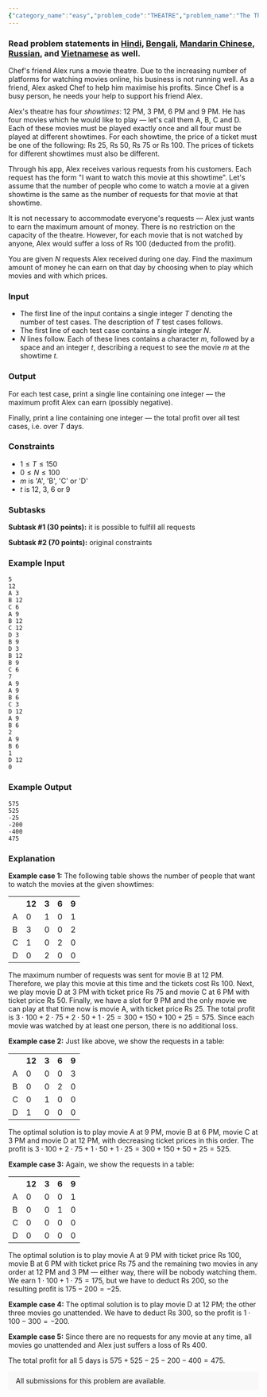 ```yaml
---
{"category_name":"easy","problem_code":"THEATRE","problem_name":"The Theatre Problem","problemComponents":{"constraints":"","constraintsState":false,"subtasks":"","subtasksState":false,"inputFormat":"","inputFormatState":false,"outputFormat":"","outputFormatState":false,"sampleTestCases":{"0":{"id":1,"input":"5\r\n12\r\nA 3\r\nB 12\r\nC 6\r\nA 9\r\nB 12\r\nC 12\r\nD 3\r\nB 9\r\nD 3\r\nB 12\r\nB 9\r\nC 6\r\n7\r\nA 9\r\nA 9\r\nB 6\r\nC 3\r\nD 12\r\nA 9\r\nB 6\r\n2\r\nA 9\r\nB 6\r\n1\r\nD 12\r\n0","output":"575\r\n525\r\n-25 \r\n-200 \r\n-400\r\n475","explanation":"**Example case 1:** The following table shows the number of people that want to watch the movies at the given showtimes:\r\n\r\n\u003Ctable\u003E\r\n\u003Ctr\u003E\r\n\u003Cth\u003E     \u003C/th\u003E\r\n\u003Cth\u003E 12 \u003C/th\u003E\r\n\u003Cth\u003E 3 \u003C/th\u003E\r\n\u003Cth\u003E 6 \u003C/th\u003E\r\n\u003Cth\u003E 9 \u003C/th\u003E\r\n\u003C/tr\u003E\r\n\u003Ctr\u003E\r\n\u003Ctd\u003E  A  \u003C/td\u003E\r\n\u003Ctd\u003E 0 \u003C/td\u003E\r\n\u003Ctd\u003E 1 \u003C/td\u003E\r\n\u003Ctd\u003E 0 \u003C/td\u003E\r\n\u003Ctd\u003E1\u003C/td\u003E\r\n\u003C/tr\u003E\r\n\u003Ctr\u003E\r\n\u003Ctd\u003E  B  \u003C/td\u003E\r\n\u003Ctd\u003E 3 \u003C/td\u003E\r\n\u003Ctd\u003E 0 \u003C/td\u003E\r\n\u003Ctd\u003E 0 \u003C/td\u003E\r\n\u003Ctd\u003E 2 \u003C/td\u003E\r\n\u003C/tr\u003E\r\n\u003Ctr\u003E\r\n\u003Ctd\u003E  C  \u003C/td\u003E\r\n\u003Ctd\u003E 1 \u003C/td\u003E\r\n\u003Ctd\u003E 0 \u003C/td\u003E\r\n\u003Ctd\u003E 2 \u003C/td\u003E\r\n\u003Ctd\u003E 0 \u003C/td\u003E\r\n\u003C/tr\u003E\r\n\u003Ctr\u003E\r\n\u003Ctd\u003E  D  \u003C/td\u003E\r\n\u003Ctd\u003E 0 \u003C/td\u003E\r\n\u003Ctd\u003E 2 \u003C/td\u003E\r\n\u003Ctd\u003E 0 \u003C/td\u003E\r\n\u003Ctd\u003E 0 \u003C/td\u003E\r\n\u003C/tr\u003E\r\n\u003C/table\u003E\r\n\r\nThe maximum number of requests was sent for movie B at 12 PM. Therefore, we play this movie at this time and the tickets cost Rs 100. Next, we play movie D at 3 PM with ticket price Rs 75 and movie C at 6 PM with ticket price Rs 50. Finally, we have a slot for 9 PM and the only movie we can play at that time now is movie A, with ticket price Rs 25. The total profit is $3 \\cdot 100 + 2 \\cdot 75 + 2 \\cdot 50 + 1 \\cdot 25 = 300 + 150 + 100 + 25 = 575$. Since each movie was watched by at least one person, there is no additional loss.\r\n\r\n**Example case 2:** Just like above, we show the requests in a table:\r\n\r\n\u003Ctable\u003E\r\n\u003Ctr\u003E\r\n\u003Cth\u003E     \u003C/th\u003E\r\n\u003Cth\u003E 12 \u003C/th\u003E\r\n\u003Cth\u003E 3 \u003C/th\u003E\r\n\u003Cth\u003E 6 \u003C/th\u003E\r\n\u003Cth\u003E 9 \u003C/th\u003E\r\n\u003C/tr\u003E\r\n\u003Ctr\u003E\r\n\u003Ctd\u003E  A  \u003C/td\u003E\r\n\u003Ctd\u003E 0 \u003C/td\u003E\r\n\u003Ctd\u003E 0 \u003C/td\u003E\r\n\u003Ctd\u003E 0 \u003C/td\u003E\r\n\u003Ctd\u003E3\u003C/td\u003E\r\n\u003C/tr\u003E\r\n\u003Ctr\u003E\r\n\u003Ctd\u003E  B  \u003C/td\u003E\r\n\u003Ctd\u003E 0 \u003C/td\u003E\r\n\u003Ctd\u003E 0 \u003C/td\u003E\r\n\u003Ctd\u003E 2 \u003C/td\u003E\r\n\u003Ctd\u003E 0 \u003C/td\u003E\r\n\u003C/tr\u003E\r\n\u003Ctr\u003E\r\n\u003Ctd\u003E  C  \u003C/td\u003E\r\n\u003Ctd\u003E 0 \u003C/td\u003E\r\n\u003Ctd\u003E 1 \u003C/td\u003E\r\n\u003Ctd\u003E 0 \u003C/td\u003E\r\n\u003Ctd\u003E 0 \u003C/td\u003E\r\n\u003C/tr\u003E\r\n\u003Ctr\u003E\r\n\u003Ctd\u003E  D  \u003C/td\u003E\r\n\u003Ctd\u003E 1 \u003C/td\u003E\r\n\u003Ctd\u003E 0 \u003C/td\u003E\r\n\u003Ctd\u003E 0 \u003C/td\u003E\r\n\u003Ctd\u003E 0 \u003C/td\u003E\r\n\u003C/tr\u003E\r\n\u003C/table\u003E\r\n\r\nThe optimal solution is to play movie A at 9 PM, movie B at 6 PM, movie C at 3 PM and movie D at 12 PM, with decreasing ticket prices in this order. The profit is $3 \\cdot 100 + 2 \\cdot 75 + 1 \\cdot 50 + 1 \\cdot 25 = 300+150+50+25 = 525$.\r\n\r\n**Example case 3:** Again, we show the requests in a table:\r\n\r\n\u003Ctable\u003E\r\n\u003Ctr\u003E\r\n\u003Cth\u003E     \u003C/th\u003E\r\n\u003Cth\u003E 12 \u003C/th\u003E\r\n\u003Cth\u003E 3 \u003C/th\u003E\r\n\u003Cth\u003E 6 \u003C/th\u003E\r\n\u003Cth\u003E 9 \u003C/th\u003E\r\n\u003C/tr\u003E\r\n\u003Ctr\u003E\r\n\u003Ctd\u003E  A  \u003C/td\u003E\r\n\u003Ctd\u003E 0 \u003C/td\u003E\r\n\u003Ctd\u003E 0 \u003C/td\u003E\r\n\u003Ctd\u003E 0 \u003C/td\u003E\r\n\u003Ctd\u003E1\u003C/td\u003E\r\n\u003C/tr\u003E\r\n\u003Ctr\u003E\r\n\u003Ctd\u003E  B  \u003C/td\u003E\r\n\u003Ctd\u003E 0 \u003C/td\u003E\r\n\u003Ctd\u003E 0 \u003C/td\u003E\r\n\u003Ctd\u003E 1 \u003C/td\u003E\r\n\u003Ctd\u003E 0 \u003C/td\u003E\r\n\u003C/tr\u003E\r\n\u003Ctr\u003E\r\n\u003Ctd\u003E  C  \u003C/td\u003E\r\n\u003Ctd\u003E 0 \u003C/td\u003E\r\n\u003Ctd\u003E 0 \u003C/td\u003E\r\n\u003Ctd\u003E 0 \u003C/td\u003E\r\n\u003Ctd\u003E 0 \u003C/td\u003E\r\n\u003C/tr\u003E\r\n\u003Ctr\u003E\r\n\u003Ctd\u003E  D  \u003C/td\u003E\r\n\u003Ctd\u003E 0 \u003C/td\u003E\r\n\u003Ctd\u003E 0 \u003C/td\u003E\r\n\u003Ctd\u003E 0 \u003C/td\u003E\r\n\u003Ctd\u003E 0 \u003C/td\u003E\r\n\u003C/tr\u003E\r\n\u003C/table\u003E\r\n\r\nThe optimal solution is to play movie A at 9 PM with ticket price Rs 100, movie B at 6 PM with ticket price Rs 75 and the remaining two movies in any order at 12 PM and 3 PM ? either way, there will be nobody watching them. We earn $1 \\cdot 100 + 1 \\cdot 75 = 175$, but we have to deduct Rs 200, so the resulting profit is $175 - 200 = -25$.\r\n\r\n**Example case 4:** The optimal solution is to play movie D at 12 PM; the other three movies go unattended. We have to deduct Rs 300, so the profit is $1 \\cdot 100 - 300 = -200$.\r\n\r\n**Example case 5:** Since there are no requests for any movie at any time, all movies go unattended and Alex just suffers a loss of Rs 400.\r\n\r\nThe total profit for all 5 days is $575+525-25-200-400 = 475$.","isDeleted":false}}},"video_editorial_url":"","languages_supported":{"0":"CPP14","1":"C","2":"JAVA","3":"PYTH 3.6","4":"PYTH","5":"PYP3","6":"CS2","7":"ADA","8":"PYPY","9":"TEXT","10":"PAS fpc","11":"NODEJS","12":"RUBY","13":"PHP","14":"GO","15":"HASK","16":"TCL","17":"PERL","18":"SCALA","19":"LUA","20":"kotlin","21":"BASH","22":"JS","23":"LISP sbcl","24":"rust","25":"PAS gpc","26":"BF","27":"CLOJ","28":"R","29":"D","30":"CAML","31":"FORT","32":"ASM","33":"swift","34":"FS","35":"WSPC","36":"LISP clisp","37":"SQL","38":"SCM guile","39":"PERL6","40":"ERL","41":"CLPS","42":"ICK","43":"NICE","44":"PRLG","45":"ICON","46":"COB","47":"SCM chicken","48":"PIKE","49":"SCM qobi","50":"ST","51":"NEM"},"max_timelimit":1,"source_sizelimit":50000,"problem_author":"kushalgoel","problem_tester":null,"date_added":"20-01-2020","tags":{"0":"brute","1":"feb20","2":"greedy","3":"kushalgoel","4":"simple","5":"tmwilliamlin"},"problem_difficulty_level":"Simple","best_tag":"Brute Force","editorial_url":"https://discuss.codechef.com/problems/THEATRE","time":{"view_start_date":1581931802,"submit_start_date":1581931802,"visible_start_date":1581931802,"end_date":1735669800},"is_direct_submittable":false,"problemDiscussURL":"https://discuss.codechef.com/search?q=THEATRE","is_proctored":false,"visitedContests":{},"layout":"problem"}
---
```

### Read problem statements in [Hindi](https://www.codechef.com/download/translated/FEB20/hindi/THEATRE.pdf), [Bengali](https://www.codechef.com/download/translated/FEB20/bengali/THEATRE.pdf), [Mandarin Chinese](https://www.codechef.com/download/translated/FEB20/mandarin/THEATRE.pdf), [Russian](https://www.codechef.com/download/translated/FEB20/russian/THEATRE.pdf), and [Vietnamese](https://www.codechef.com/download/translated/FEB20/vietnamese/THEATRE.pdf) as well.

Chef's friend Alex runs a movie theatre. Due to the increasing number of platforms for watching movies online, his business is not running well. As a friend, Alex asked Chef to help him maximise his profits. Since Chef is a busy person, he needs your help to support his friend Alex.  

Alex's theatre has four *showtimes*: 12 PM, 3 PM, 6 PM and 9 PM. He has four movies which he would like to play ― let's call them A, B, C and D. Each of these movies must be played exactly once and all four must be played at different showtimes. For each showtime, the price of a ticket must be one of the following: Rs 25, Rs 50, Rs 75 or Rs 100. The prices of tickets for different showtimes must also be different.

Through his app, Alex receives various requests from his customers. Each request has the form "I want to watch this movie at this showtime". Let's assume that the number of people who come to watch a movie at a given showtime is the same as the number of requests for that movie at that showtime.

It is not necessary to accommodate everyone's requests ― Alex just wants to earn the maximum amount of money. There is no restriction on the capacity of the theatre. However, for each movie that is not watched by anyone, Alex would suffer a loss of Rs 100 (deducted from the profit).

You are given $N$ requests Alex received during one day. Find the maximum amount of money he can earn on that day by choosing when to play which movies and with which prices. 

### Input
- The first line of the input contains a single integer $T$ denoting the number of test cases. The description of $T$ test cases follows.
- The first line of each test case contains a single integer $N$.
- $N$ lines follow. Each of these lines contains a character $m$, followed by a space and an integer $t$, describing a request to see the movie $m$ at the showtime $t$.

### Output
For each test case, print a single line containing one integer ― the maximum profit Alex can earn (possibly negative).

Finally, print a line containing one integer ― the total profit over all test cases, i.e. over $T$ days.

### Constraints 
- $1 \le T \le 150$
- $0 \le N \le 100$
- $m$ is 'A', 'B', 'C' or 'D'
- $t$ is $12$, $3$, $6$ or $9$

### Subtasks
**Subtask #1 (30 points):** it is possible to fulfill all requests

**Subtask #2 (70 points):** original constraints

### Example Input
```
5
12
A 3
B 12
C 6
A 9
B 12
C 12
D 3
B 9
D 3
B 12
B 9
C 6
7
A 9
A 9
B 6
C 3
D 12
A 9
B 6
2
A 9
B 6
1
D 12
0 
```

### Example Output
```
575
525
-25 
-200 
-400
475
```
	
### Explanation
**Example case 1:** The following table shows the number of people that want to watch the movies at the given showtimes:

<table>
<tr>
<th>     </th>
<th> 12 </th>
<th> 3 </th>
<th> 6 </th>
<th> 9 </th>
</tr>
<tr>
<td>  A  </td>
<td> 0 </td>
<td> 1 </td>
<td> 0 </td>
<td>1</td>
</tr>
<tr>
<td>  B  </td>
<td> 3 </td>
<td> 0 </td>
<td> 0 </td>
<td> 2 </td>
</tr>
<tr>
<td>  C  </td>
<td> 1 </td>
<td> 0 </td>
<td> 2 </td>
<td> 0 </td>
</tr>
<tr>
<td>  D  </td>
<td> 0 </td>
<td> 2 </td>
<td> 0 </td>
<td> 0 </td>
</tr>
</table>

The maximum number of requests was sent for movie B at 12 PM. Therefore, we play this movie at this time and the tickets cost Rs 100. Next, we play movie D at 3 PM with ticket price Rs 75 and movie C at 6 PM with ticket price Rs 50. Finally, we have a slot for 9 PM and the only movie we can play at that time now is movie A, with ticket price Rs 25. The total profit is $3 \cdot 100 + 2 \cdot 75 + 2 \cdot 50 + 1 \cdot 25 = 300 + 150 + 100 + 25 = 575$. Since each movie was watched by at least one person, there is no additional loss.

**Example case 2:** Just like above, we show the requests in a table:

<table>
<tr>
<th>     </th>
<th> 12 </th>
<th> 3 </th>
<th> 6 </th>
<th> 9 </th>
</tr>
<tr>
<td>  A  </td>
<td> 0 </td>
<td> 0 </td>
<td> 0 </td>
<td>3</td>
</tr>
<tr>
<td>  B  </td>
<td> 0 </td>
<td> 0 </td>
<td> 2 </td>
<td> 0 </td>
</tr>
<tr>
<td>  C  </td>
<td> 0 </td>
<td> 1 </td>
<td> 0 </td>
<td> 0 </td>
</tr>
<tr>
<td>  D  </td>
<td> 1 </td>
<td> 0 </td>
<td> 0 </td>
<td> 0 </td>
</tr>
</table>

The optimal solution is to play movie A at 9 PM, movie B at 6 PM, movie C at 3 PM and movie D at 12 PM, with decreasing ticket prices in this order. The profit is $3 \cdot 100 + 2 \cdot 75 + 1 \cdot 50 + 1 \cdot 25 = 300+150+50+25 = 525$.

**Example case 3:** Again, we show the requests in a table:

<table>
<tr>
<th>     </th>
<th> 12 </th>
<th> 3 </th>
<th> 6 </th>
<th> 9 </th>
</tr>
<tr>
<td>  A  </td>
<td> 0 </td>
<td> 0 </td>
<td> 0 </td>
<td>1</td>
</tr>
<tr>
<td>  B  </td>
<td> 0 </td>
<td> 0 </td>
<td> 1 </td>
<td> 0 </td>
</tr>
<tr>
<td>  C  </td>
<td> 0 </td>
<td> 0 </td>
<td> 0 </td>
<td> 0 </td>
</tr>
<tr>
<td>  D  </td>
<td> 0 </td>
<td> 0 </td>
<td> 0 </td>
<td> 0 </td>
</tr>
</table>

The optimal solution is to play movie A at 9 PM with ticket price Rs 100, movie B at 6 PM with ticket price Rs 75 and the remaining two movies in any order at 12 PM and 3 PM ― either way, there will be nobody watching them. We earn $1 \cdot 100 + 1 \cdot 75 = 175$, but we have to deduct Rs 200, so the resulting profit is $175 - 200 = -25$.

**Example case 4:** The optimal solution is to play movie D at 12 PM; the other three movies go unattended. We have to deduct Rs 300, so the profit is $1 \cdot 100 - 300 = -200$.

**Example case 5:** Since there are no requests for any movie at any time, all movies go unattended and Alex just suffers a loss of Rs 400.

The total profit for all 5 days is $575+525-25-200-400 = 475$.

<aside style='background: #f8f8f8;padding: 10px 15px;'><div>All submissions for this problem are available.</div></aside>